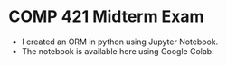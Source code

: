 # COMP 421 Midterm Exam

- I created an ORM in python using Jupyter Notebook.
- The notebook is available here using Google Colab: 
